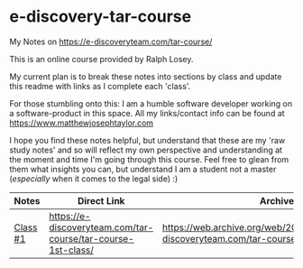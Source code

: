 # e-discovery-tar-course
My Notes on https://e-discoveryteam.com/tar-course/

This is an online course provided by Ralph Losey.

My current plan is to break these notes into sections by class and update this readme with links as I complete each 'class'.

For those stumbling onto this: I am a humble software developer working on a software-product in this space. All my links/contact info can be found at https://www.matthewjosephtaylor.com

I hope you find these notes helpful, but understand that these are my 'raw study notes' and so will reflect my own perspective and understanding at the moment and time I'm going through this course. Feel free to glean from them what insights you can, but understand I am a student not a master (_especially_ when it comes to the legal side) :)

| Notes | Direct Link | Archive Link
| --- | --- | --- |
| [Class #1](class_1.md) | https://e-discoveryteam.com/tar-course/tar-course-1st-class/ | https://web.archive.org/web/20190705165128/https://e-discoveryteam.com/tar-course/tar-course-1st-class/ |
